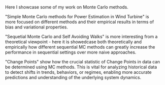 Here I showcase some of my work on Monte Carlo methods. 

"Simple Monte Carlo methods for Power Estimation in Wind Turbine" is more focused on different methods and their empirical results in terms of bias and variational properties.  

"Sequetial Monte Carlo and Self Avoiding Walks" is more interesting from a theoretical viewpoint - here it is showedcase both theoretically and empirically how different sequential MC methods can greatly increase the performance in sequential settings over more naive approaches.

"Change Points" show how the crucial statistic of Change Points in data can be determined using MC methods. This is vital for analyzing historical data to detect shifts in trends, behaviors, or regimes, enabling more accurate predictions and understanding of the underlying system dynamics.

